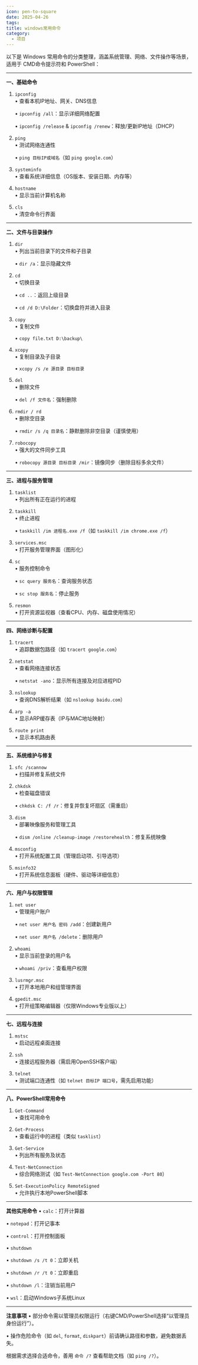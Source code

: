 ```yaml
---
icon: pen-to-square
date: 2025-04-26
tags: 
title: windows常用命令
category:
  - 项目
---
```

以下是 Windows 常用命令的分类整理，涵盖系统管理、网络、文件操作等场景，适用于 CMD命令提示符和 PowerShell：

---

**一、基础命令**
1. `ipconfig`  
   • 查看本机IP地址、网关、DNS信息  

   • `ipconfig /all`：显示详细网络配置  

   • `ipconfig /release` & `ipconfig /renew`：释放/更新IP地址（DHCP）


2. `ping`  
   • 测试网络连通性  

   • `ping 目标IP或域名`（如 `ping google.com`）


3. `systeminfo`  
   • 查看系统详细信息（OS版本、安装日期、内存等）


4. `hostname`  
   • 显示当前计算机名称


5. `cls`  
   • 清空命令行界面


---

**二、文件与目录操作**
1. `dir`  
   • 列出当前目录下的文件和子目录  

   • `dir /a`：显示隐藏文件


2. `cd`  
   • 切换目录  

   • `cd ..`：返回上级目录  

   • `cd /d D:\Folder`：切换盘符并进入目录


3. `copy`  
   • 复制文件  

   • `copy file.txt D:\backup\`


4. `xcopy`  
   • 复制目录及子目录  

   • `xcopy /s /e 源目录 目标目录`


5. `del`  
   • 删除文件  

   • `del /f 文件名`：强制删除


6. `rmdir / rd`  
   • 删除空目录  

   • `rmdir /s /q 目录名`：静默删除非空目录（谨慎使用）


7. `robocopy`  
   • 强大的文件同步工具  

   • `robocopy 源目录 目标目录 /mir`：镜像同步（删除目标多余文件）


---

**三、进程与服务管理**
1. `tasklist`  
   • 列出所有正在运行的进程


2. `taskkill`  
   • 终止进程  

   • `taskkill /im 进程名.exe /f`（如 `taskkill /im chrome.exe /f`）


3. `services.msc`  
   • 打开服务管理界面（图形化）


4. `sc`  
   • 服务控制命令  

   • `sc query 服务名`：查询服务状态  

   • `sc stop 服务名`：停止服务


5. `resmon`  
   • 打开资源监视器（查看CPU、内存、磁盘使用情况）


---

**四、网络诊断与配置**
1. `tracert`  
   • 追踪数据包路径（如 `tracert google.com`）


2. `netstat`  
   • 查看网络连接状态  

   • `netstat -ano`：显示所有连接及对应进程PID


3. `nslookup`  
   • 查询DNS解析结果（如 `nslookup baidu.com`）


4. `arp -a`  
   • 显示ARP缓存表（IP与MAC地址映射）


5. `route print`  
   • 显示本机路由表


---

**五、系统维护与修复**
1. `sfc /scannow`  
   • 扫描并修复系统文件


2. `chkdsk`  
   • 检查磁盘错误  

   • `chkdsk C: /f /r`：修复并恢复坏扇区（需重启）


3. `dism`  
   • 部署映像服务和管理工具  

   • `dism /online /cleanup-image /restorehealth`：修复系统映像


4. `msconfig`  
   • 打开系统配置工具（管理启动项、引导选项）


5. `msinfo32`  
   • 打开系统信息面板（硬件、驱动等详细信息）


---

**六、用户与权限管理**
1. `net user`  
   • 管理用户账户  

   • `net user 用户名 密码 /add`：创建新用户  

   • `net user 用户名 /delete`：删除用户


2. `whoami`  
   • 显示当前登录的用户名  

   • `whoami /priv`：查看用户权限


3. `lusrmgr.msc`  
   • 打开本地用户和组管理界面


4. `gpedit.msc`  
   • 打开组策略编辑器（仅限Windows专业版以上）


---

**七、远程与连接**
1. `mstsc`  
   • 启动远程桌面连接


2. `ssh`  
   • 连接远程服务器（需启用OpenSSH客户端）


3. `telnet`  
   • 测试端口连通性（如 `telnet 目标IP 端口号`，需先启用功能）


---

**八、PowerShell常用命令**
1. `Get-Command`  
   • 查找可用命令


2. `Get-Process`  
   • 查看运行中的进程（类似 `tasklist`）


3. `Get-Service`  
   • 列出所有服务及状态


4. `Test-NetConnection`  
   • 综合网络测试（如 `Test-NetConnection google.com -Port 80`）


5. `Set-ExecutionPolicy RemoteSigned`  
   • 允许执行本地PowerShell脚本


---

**其他实用命令**
• `calc`：打开计算器

• `notepad`：打开记事本

• `control`：打开控制面板

• `shutdown`  

  • `shutdown /s /t 0`：立即关机  

  • `shutdown /r /t 0`：立即重启  

  • `shutdown /l`：注销当前用户

• `wsl`：启动Windows子系统Linux


---

**注意事项**
• 部分命令需以管理员权限运行（右键CMD/PowerShell选择“以管理员身份运行”）。

• 操作危险命令（如 `del`, `format`, `diskpart`）前请确认路径和参数，避免数据丢失。


根据需求选择合适命令，善用 `命令 /?` 查看帮助文档（如 `ping /?`）。